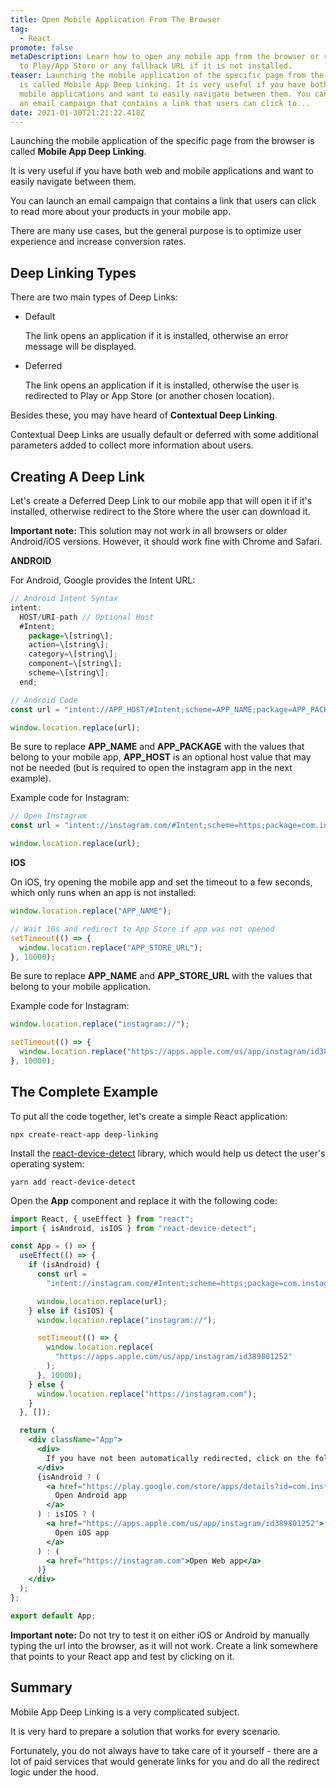 ```yaml
---
title: Open Mobile Application From The Browser
tag:
  - React
promote: false
metaDescription: Learn how to open any mobile app from the browser or redirect
  to Play/App Store or any fallback URL if it is not installed.
teaser: Launching the mobile application of the specific page from the browser
  is called Mobile App Deep Linking. It is very useful if you have both web and
  mobile applications and want to easily navigate between them. You can launch
  an email campaign that contains a link that users can click to...
date: 2021-01-30T21:21:22.418Z
---
```

Launching the mobile application of the specific page from the browser is called **Mobile App Deep Linking**.

It is very useful if you have both web and mobile applications and want to easily navigate between them.

You can launch an email campaign that contains a link that users can click to read more about your products in your mobile app.

There are many use cases, but the general purpose is to optimize user experience and increase conversion rates.

## Deep Linking Types

There are two main types of Deep Links:

* Default

  The link opens an application if it is installed, otherwise an error message will be displayed.
* Deferred

  The link opens an application if it is installed, otherwise the user is redirected to Play or App Store (or another chosen location).

Besides these, you may have heard of **Contextual Deep Linking**.

Contextual Deep Links are usually default or deferred with some additional parameters added to collect more information about users.

## Creating A Deep Link

Let's create a Deferred Deep Link to our mobile app that will open it if it's installed, otherwise redirect to the Store where the user can download it.

**Important note:** This solution may not work in all browsers or older Android/iOS versions. However, it should work fine with Chrome and Safari.

**ANDROID**

For Android, Google provides the Intent URL:

```javascript
// Android Intent Syntax
intent:  
  HOST/URI-path // Optional Host  
  #Intent;  
    package=\[string\];  
    action=\[string\];  
    category=\[string\];  
    component=\[string\];  
    scheme=\[string\];  
  end;

// Android Code
const url = "intent://APP_HOST/#Intent;scheme=APP_NAME;package=APP_PACKAGE;end";

window.location.replace(url); 
```

Be sure to replace **APP_NAME** and **APP_PACKAGE** with the values that belong to your mobile app, **APP_HOST** is an optional host value that may not be needed (but is required to open the instagram app in the next example).

Example code for Instagram:

```javascript
// Open Instagram
const url = "intent://instagram.com/#Intent;scheme=https;package=com.instagram.android;end";

window.location.replace(url); 
```

**IOS**

On iOS, try opening the mobile app and set the timeout to a few seconds, which only runs when an app is not installed:

```javascript
window.location.replace("APP_NAME"); 

// Wait 10s and redirect to App Store if app was not opened
setTimeout(() => {
  window.location.replace("APP_STORE_URL"); 
}, 10000);
```

Be sure to replace **APP_NAME** and **APP_STORE_URL** with the values that belong to your mobile application.

Example code for Instagram:

```javascript
window.location.replace("instagram://"); 

setTimeout(() => {
  window.location.replace("https://apps.apple.com/us/app/instagram/id389801252"); 
}, 10000);
```

## The Complete Example

To put all the code together, let's create a simple React application:

`npx create-react-app deep-linking`

Install the [react-device-detect](https://www.npmjs.com/package/react-device-detect) library, which would help us detect the user's operating system:

`yarn add react-device-detect`

Open the **App** component and replace it with the following code:

```jsx
import React, { useEffect } from "react";
import { isAndroid, isIOS } from "react-device-detect";

const App = () => {
  useEffect(() => {
    if (isAndroid) {
      const url =
        "intent://instagram.com/#Intent;scheme=https;package=com.instagram.android;end";

      window.location.replace(url);
    } else if (isIOS) {
      window.location.replace("instagram://");

      setTimeout(() => {
        window.location.replace(
          "https://apps.apple.com/us/app/instagram/id389801252"
        );
      }, 10000);
    } else {
      window.location.replace("https://instagram.com");
    }
  }, []);

  return (
    <div className="App">
      <div>
        If you have not been automatically redirected, click on the following link:
      </div>
      {isAndroid ? (
        <a href="https://play.google.com/store/apps/details?id=com.instagram.android">
          Open Android app
        </a>
      ) : isIOS ? (
        <a href="https://apps.apple.com/us/app/instagram/id389801252">
          Open iOS app
        </a>
      ) : (
        <a href="https://instagram.com">Open Web app</a>
      )}
    </div>
  );
};

export default App;
```

**Important note:** Do not try to test it on either iOS or Android by manually typing the url into the browser, as it will not work. Create a link somewhere that points to your React app and test by clicking on it.

## Summary

Mobile App Deep Linking is a very complicated subject. 

It is very hard to prepare a solution that works for every scenario.

Fortunately, you do not always have to take care of it yourself - there are a lot of paid services that would generate links for you and do all the redirect logic under the hood.
